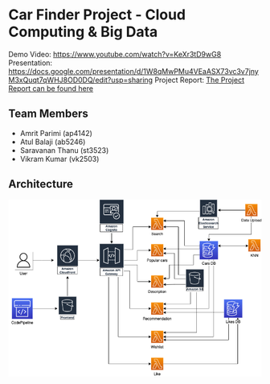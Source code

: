 # Car Finder Project - Cloud Computing & Big Data

Demo Video: https://www.youtube.com/watch?v=KeXr3tD9wG8  
Presentation: https://docs.google.com/presentation/d/1W8qMwPMu4VEaASX73vc3v7jnyM3xQuqt7qWHJ8OD0DQ/edit?usp=sharing
Project Report: [The Project Report can be found here](CCBD_Project_Report.pdf)

## Team Members

- Amrit Parimi (ap4142)
- Atul Balaji (ab5246)
- Saravanan Thanu (st3523)
- Vikram Kumar (vk2503)

## Architecture

![Architecture](./finalarch.png)

